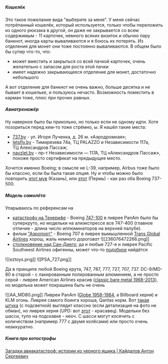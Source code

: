 ##### Кошелёк
Это такое пожелание вида "выберите за меня". У меня сейчас потрёпанный кошелёк, который используется, только чтобы переложить из одного рюкзака в другой, он даже не закрывается со всем содержимым - 11 карточек, немного всяких визиток и обычно пару банкнот, иногда карты вываливаются и я боюсь их потерять. Из отделения для монет они тоже постоянно вываливаются. В общем было бы супер что-то, что:

- может вместить и закрыться со всей пачкой карточек, очень желательно с запасом для роста этой пачки
- имеет надежно закрывающееся отделение для монет, достаточно небольшого

А вот отделение для банкнот не очень важно, больше десятка и не бывает в кошельке, и пользуюсь нечасто. Возможность поместить в карман тоже, плюс при прочих равных.
##### Авиатренажёр
Ну наверное было бы прикольно, но только если не одному идти. Хотя позориться перед кем-то тоже стрёмно, ы. Я нашёл такие места:

- [737.by](https://737.by/main/price.html) - ул. Игоря Лученка, д. 26 м. «Аэродромная»;
- [letsfly.by](https://letsfly.by/цены/) - Тимирязева 74а, ТЦ PALAZZO и Независимости 117а,  
ТЦ Александров Пассаж;
- [navzlet.by](https://navzlet.by/shop/aviatrenajer-boeing-737-ng/) - пр-т Независимости — 117А, ТЦ «Александров Пассаж», похоже просто сертификат на предыдущее место.

Хочется именно Boeing; в смысле не L-39, например, Airbus тоже было бы классно, если бы была такая опция. Ну и чтобы можно было повторить [этот мув](https://youtu.be/B4WkyvNOrW0?t=580) (Казань), или [этот](https://youtu.be/mPbd3oclDD4?t=651) (Пермь) - как раз оба Boeing 737-500.
##### Модель самолёта
Упарываюсь по референсам на

- [катастрофу на Тенерифе](https://ru.wikipedia.org/wiki/%D0%A1%D1%82%D0%BE%D0%BB%D0%BA%D0%BD%D0%BE%D0%B2%D0%B5%D0%BD%D0%B8%D0%B5_%D0%B2_%D0%B0%D1%8D%D1%80%D0%BE%D0%BF%D0%BE%D1%80%D1%82%D1%83_%D0%9B%D0%BE%D1%81-%D0%A0%D0%BE%D0%B4%D0%B5%D0%BE%D1%81) - Boeing [747-100](https://ru.wikipedia.org/wiki/Boeing_747#747-100) в ливрее PanAm было бы суперкруто, но модельки на алиэкспрессе все 747-400 (главное отличие - длина число иллюминаторов на верхней палубе).
- фильм ["Аэропорт"](https://en.wikipedia.org/wiki/Airport_(1970_film)) - Boeing 707 в ливрее вымышленной [Trans Global Airlines](https://www.ebay.com/itm/236076472266) хорош, жаль *немного дороговат*
![[236076472266.png]]
- [столкновение над Сан-Диего](https://ru.wikipedia.org/wiki/%D0%A1%D1%82%D0%BE%D0%BB%D0%BA%D0%BD%D0%BE%D0%B2%D0%B5%D0%BD%D0%B8%D0%B5_%D0%BD%D0%B0%D0%B4_%D0%A1%D0%B0%D0%BD-%D0%94%D0%B8%D0%B5%D0%B3%D0%BE); да и любые 727-е и ливрея Pacific Southwest Airlines офигенны, может что-то [подобное](https://www.eztoys.com/psa-pacific-southwest-airlines-boeing-727-100-n976ps-inflight-if721psa0523-scale-1-200.html) найдётся

![[eztoys.png]]
![[PSA_727.png]]

Да в принципе любой Boeing крута, 747, 787, 777, 727, 707, 737. DC-9/MD-80 в старой  - с лакированным полированным алюминием, а не просто серой - ливрее American Airlines красив ([classic bare metal 1968-2013](https://www.norebbo.com/american-airlines-livery/)), но моделька может покрашена быть не очень

![[AA_MD80.png]]
Ливреи PanAm ([Globe 1958-1984](https://www.norebbo.com/pan-am-livery/), а Billboard херня) и KLM огонь. Ливрея самого боинга хороша, Qantas норм.
Вот [такая штука](https://aliexpress.ru/item/1005008517965277.html?sku_id=12000045525227539) (с подсветкой) выглядит классно (если детализация на фото не обман), но ливрея херня (UPD: вот [этот](https://aliexpress.ru/item/1005008707757392.html?sku_id=12000046333437738) - красавец).
Модельки без шасси, тупо на подскавке - неоч. С шасси могут косячить с количеством (например 777 с двумя колёсами) или просто очень неаккуратно.
##### Книга про котострофы
[Загадки авиакатастроф: истории из черного ящика | Кайдалов Антон Сергеевич](https://ozon.by/product/zagadki-aviakatastrof-istorii-iz-chernogo-yashchika-kaydalov-anton-sergeevich-1699156080)
